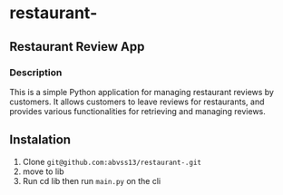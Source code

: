 # restaurant-

## Restaurant Review App

### Description

This is a simple Python application for managing restaurant reviews by customers. It allows customers to leave reviews for restaurants, and provides various functionalities for retrieving and managing reviews.

## Instalation
1. Clone `git@github.com:abvss13/restaurant-.git`
2. move to lib
3. Run cd lib then run ``main.py`` on the cli